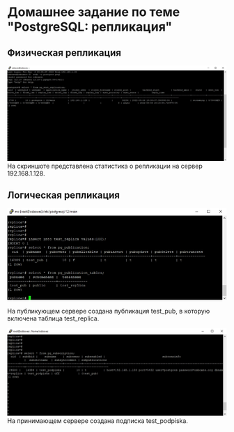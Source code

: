 # Домашнее задание по теме "PostgreSQL: репликация"

## Физическая репликация

![Физическая репликация](PhysicalReplication.jpg)
На скриншоте представлена статистика о репликации на сервер 192.168.1.128.

## Логическая репликация

![Логическая репликация](LogicalReplicationPublication.jpg)

На публикующем сервере создана публикация test_pub, в которую включена таблица test_replica.

![Логическая репликация](LogicalReplicationSubscription.jpg)
На принимающем сервере создана подписка test_podpiska.
